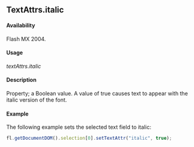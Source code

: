 ## TextAttrs.italic

#### Availability

Flash MX 2004.

#### Usage

*textAttrs.italic*

#### Description

Property; a Boolean value. A value of true causes text to appear with the italic version of the font.

#### Example

The following example sets the selected text field to italic:

```javascript
fl.getDocumentDOM().selection[0].setTextAttr("italic", true);
```
